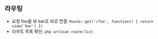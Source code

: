 ## 라우팅
* 요청 foo를 뷰 bar로 바로 연결: ``` Route::get('/foo', function() { return view('bar') }) ```
* 라우트 목록 확인: ``` php artisan route:list ```